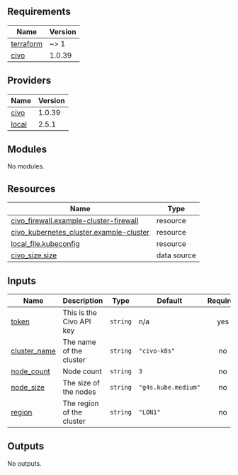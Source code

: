 <!-- BEGIN_TF_DOCS -->
## Requirements

| Name | Version |
|------|---------|
| <a name="requirement_terraform"></a> [terraform](#requirement\_terraform) | ~> 1 |
| <a name="requirement_civo"></a> [civo](#requirement\_civo) | 1.0.39 |

## Providers

| Name | Version |
|------|---------|
| <a name="provider_civo"></a> [civo](#provider\_civo) | 1.0.39 |
| <a name="provider_local"></a> [local](#provider\_local) | 2.5.1 |

## Modules

No modules.

## Resources

| Name | Type |
|------|------|
| [civo_firewall.example-cluster-firewall](https://registry.terraform.io/providers/civo/civo/1.0.39/docs/resources/firewall) | resource |
| [civo_kubernetes_cluster.example-cluster](https://registry.terraform.io/providers/civo/civo/1.0.39/docs/resources/kubernetes_cluster) | resource |
| [local_file.kubeconfig](https://registry.terraform.io/providers/hashicorp/local/latest/docs/resources/file) | resource |
| [civo_size.size](https://registry.terraform.io/providers/civo/civo/1.0.39/docs/data-sources/size) | data source |

## Inputs

| Name | Description | Type | Default | Required |
|------|-------------|------|---------|:--------:|
| <a name="input_token"></a> [token](#input\_token) | This is the Civo API key | `string` | n/a | yes |
| <a name="input_cluster_name"></a> [cluster\_name](#input\_cluster\_name) | The name of the cluster | `string` | `"civo-k8s"` | no |
| <a name="input_node_count"></a> [node\_count](#input\_node\_count) | Node count | `string` | `3` | no |
| <a name="input_node_size"></a> [node\_size](#input\_node\_size) | The size of the nodes | `string` | `"g4s.kube.medium"` | no |
| <a name="input_region"></a> [region](#input\_region) | The region of the cluster | `string` | `"LON1"` | no |

## Outputs

No outputs.
<!-- END_TF_DOCS -->